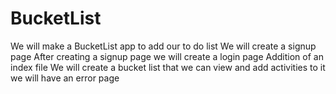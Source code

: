 # BucketList
We will make a BucketList app to add our to do list
We will create a signup page 
After creating a signup page we will create a login page
Addition of an index file
We will create a bucket list that we can view and add activities to it
we will have an error page
